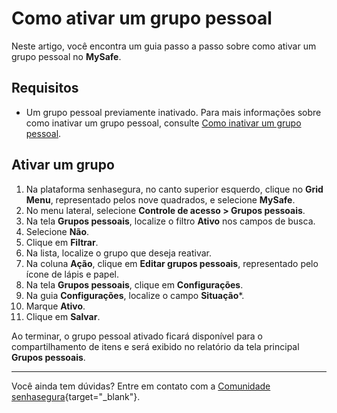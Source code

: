 # Como ativar um grupo pessoal

Neste artigo, você encontra um guia passo a passo sobre como ativar um grupo pessoal no **MySafe**.

## Requisitos

* Um grupo pessoal previamente inativado. Para mais informações sobre como inativar um grupo pessoal, consulte
[Como inativar um grupo pessoal](/v3-32/docs/pt/mysafe-private-group-disable).

## Ativar um grupo

1. Na plataforma senhasegura, no canto superior esquerdo, clique no **Grid Menu**, representado pelos nove quadrados, e selecione **MySafe**.
2. No menu lateral, selecione **Controle de acesso > Grupos pessoais**.
3. Na tela **Grupos pessoais**, localize o filtro **Ativo** nos campos de busca.
4. Selecione **Não**.
5. Clique em **Filtrar**.
6. Na lista, localize o grupo que deseja reativar.
7. Na coluna **Ação**, clique em **Editar grupos pessoais**, representado pelo ícone de lápis e papel.
8. Na tela **Grupos pessoais**, clique em **Configurações**.
9. Na guia **Configurações**, localize o campo **Situação***. 
10. Marque **Ativo**.
11. Clique em **Salvar**.


Ao terminar, o grupo pessoal ativado ficará disponível para o compartilhamento de itens e será exibido no relatório da tela principal **Grupos pessoais**.

***

Você ainda tem dúvidas? Entre em contato com a  [Comunidade senhasegura](https://community.senhasegura.io/){target="_blank"}.
